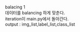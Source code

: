 balacing 1  
데이터를 balancing 하게 맞춘다.  
iteration이 main.py에서 돌아간다.  
output : img_list,label_list,class_list  

